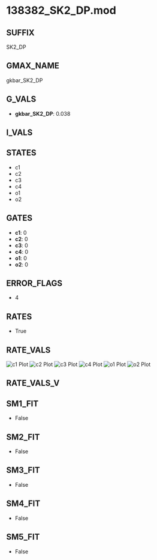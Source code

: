 # 138382_SK2_DP.mod

## SUFFIX

SK2_DP

## GMAX_NAME

gkbar_SK2_DP

## G_VALS

- **gkbar_SK2_DP**: 0.038

## I_VALS


## STATES

- c1
- c2
- c3
- c4
- o1
- o2

## GATES

- **c1**: 0
- **c2**: 0
- **c3**: 0
- **c4**: 0
- **o1**: 0
- **o2**: 0

## ERROR_FLAGS

- 4

## RATES

- True

## RATE_VALS

![c1 Plot](/Users/pbozelos/Dropbox/icg-Chai-Panos/supermodels/output_markdown_files/KCa/138382_SK2_DP.mod/images/c1.png)
![c2 Plot](/Users/pbozelos/Dropbox/icg-Chai-Panos/supermodels/output_markdown_files/KCa/138382_SK2_DP.mod/images/c2.png)
![c3 Plot](/Users/pbozelos/Dropbox/icg-Chai-Panos/supermodels/output_markdown_files/KCa/138382_SK2_DP.mod/images/c3.png)
![c4 Plot](/Users/pbozelos/Dropbox/icg-Chai-Panos/supermodels/output_markdown_files/KCa/138382_SK2_DP.mod/images/c4.png)
![o1 Plot](/Users/pbozelos/Dropbox/icg-Chai-Panos/supermodels/output_markdown_files/KCa/138382_SK2_DP.mod/images/o1.png)
![o2 Plot](/Users/pbozelos/Dropbox/icg-Chai-Panos/supermodels/output_markdown_files/KCa/138382_SK2_DP.mod/images/o2.png)

## RATE_VALS_V

## SM1_FIT

- False

## SM2_FIT

- False

## SM3_FIT

- False

## SM4_FIT

- False

## SM5_FIT

- False

